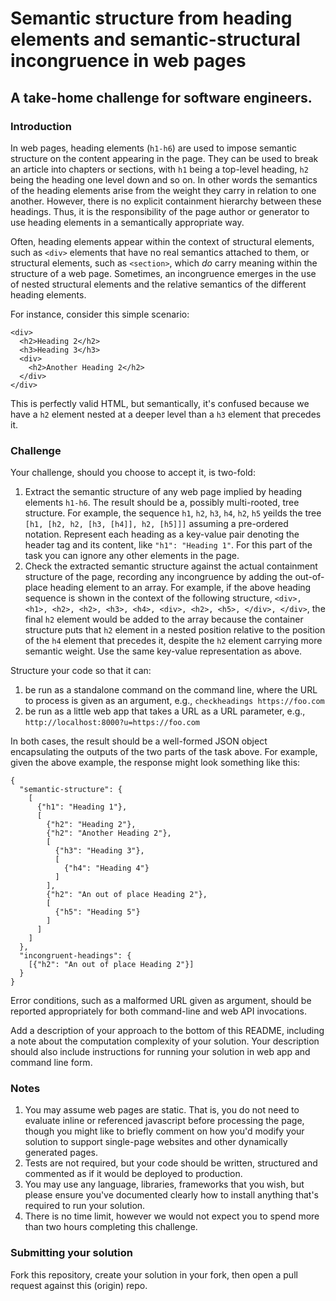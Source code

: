 # Semantic structure from heading elements and semantic-structural incongruence in web pages

## A take-home challenge for software engineers.

### Introduction

In web pages, heading elements (`h1-h6`) are used to impose semantic structure on the content appearing in the page. They can be used to break an article into chapters or sections, with `h1` being a top-level heading, `h2` being the heading one level down and so on. In other words the semantics of the heading elements arise from the weight they carry in relation to one another. However, there is no explicit containment hierarchy between these headings. Thus, it is the responsibility of the page author or generator to use heading elements in a semantically appropriate way.

Often, heading elements appear within the context of structural elements, such as `<div>` elements that have no real semantics attached to them, or structural elements, such as `<section>`, which *do* carry meaning within the structure of a web page. Sometimes, an incongruence emerges in the use of nested structural elements and the relative semantics of the different heading elements.

For instance, consider this simple scenario:

```
<div>
  <h2>Heading 2</h2>
  <h3>Heading 3</h3>
  <div>
    <h2>Another Heading 2</h2>
  </div>
</div>
```

This is perfectly valid HTML, but semantically, it's confused because we have a `h2` element nested at a deeper level than a `h3` element that precedes it.

### Challenge

Your challenge, should you choose to accept it, is two-fold:
1. Extract the semantic structure of any web page implied by heading elements `h1-h6`. The result should be a, possibly multi-rooted, tree structure. For example, the sequence `h1`, `h2`, `h3`, `h4`, `h2`, `h5` yeilds the tree `[h1, [h2, h2, [h3, [h4]], h2, [h5]]]` assuming a pre-ordered notation. Represent each heading as a key-value pair denoting the header tag and its content, like `"h1": "Heading 1"`. For this part of the task you can ignore any other elements in the page.
1. Check the extracted semantic structure against the actual containment structure of the page, recording any incongruence by adding the out-of-place heading element to an array. For example, if the above heading sequence is shown in the context of the following structure, `<div>, <h1>, <h2>, <h2>, <h3>, <h4>, <div>, <h2>, <h5>, </div>, </div>`, the final `h2` element would be added to the array because the container structure puts that `h2` element in a nested position relative to the position of the `h4` element that precedes it, despite the `h2` element carrying more semantic weight. Use the same key-value representation as above.

Structure your code so that it can:
1. be run as a standalone command on the command line, where the URL to process is given as an argument, e.g., `checkheadings https://foo.com`
1. be run as a little web app that takes a URL as a URL parameter, e.g., `http://localhost:8000?u=https://foo.com`

In both cases, the result should be a well-formed JSON object encapsulating the outputs of the two parts of the task above. For example, given the above example, the response might look something like this:
```
{
  "semantic-structure": {
    [
      {"h1": "Heading 1"},
      [
        {"h2": "Heading 2"},
        {"h2": "Another Heading 2"},
        [
          {"h3": "Heading 3"},
          [
            {"h4": "Heading 4"}
          ]
        ],
        {"h2": "An out of place Heading 2"},
        [
          {"h5": "Heading 5"}
        ]
      ]
    ]
  },
  "incongruent-headings": {
    [{"h2": "An out of place Heading 2"}]
  }
}
```

Error conditions, such as a malformed URL given as argument, should be reported appropriately for both command-line and web API invocations.

Add a description of your approach to the bottom of this README, including a note about the computation complexity of your solution. Your description should also include instructions for running your solution in web app and command line form.

### Notes

1. You may assume web pages are static. That is, you do not need to evaluate inline or referenced javascript before processing the page, though you might like to briefly comment on how you'd modify your solution to support single-page websites and other dynamically generated pages.
1. Tests are not required, but your code should be written, structured and commented as if it would be deployed to production.
1. You may use any language, libraries, frameworks that you wish, but please ensure you've documented clearly how to install anything that's required to run your solution.
1. There is no time limit, however we would not expect you to spend more than two hours completing this challenge.

### Submitting your solution

Fork this repository, create your solution in your fork, then open a pull request against this (origin) repo.
